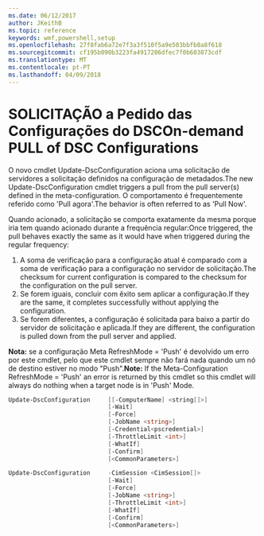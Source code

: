 ```yaml
---
ms.date: 06/12/2017
author: JKeithB
ms.topic: reference
keywords: wmf,powershell,setup
ms.openlocfilehash: 27f8fab6a72e7f3a3f510f5a9e503bbfb8a8f618
ms.sourcegitcommit: cf195b090b3223fa4917206dfec7f0b603873cdf
ms.translationtype: MT
ms.contentlocale: pt-PT
ms.lasthandoff: 04/09/2018
---
```

# <a name="on-demand-pull-of-dsc-configurations"></a><span data-ttu-id="b02a5-102">SOLICITAÇÃO a Pedido das Configurações do DSC</span><span class="sxs-lookup"><span data-stu-id="b02a5-102">On-demand PULL of DSC Configurations</span></span>

<span data-ttu-id="b02a5-103">O novo cmdlet Update-DscConfiguration aciona uma solicitação de servidores a solicitação definidos na configuração de metadados.</span><span class="sxs-lookup"><span data-stu-id="b02a5-103">The new Update-DscConfiguration cmdlet triggers a pull from the pull server(s) defined in the meta-configuration.</span></span> <span data-ttu-id="b02a5-104">O comportamento é frequentemente referido como 'Pull agora'.</span><span class="sxs-lookup"><span data-stu-id="b02a5-104">The behavior is often referred to as 'Pull Now'.</span></span>


<span data-ttu-id="b02a5-105">Quando acionado, a solicitação se comporta exatamente da mesma porque iria tem quando acionado durante a frequência regular:</span><span class="sxs-lookup"><span data-stu-id="b02a5-105">Once triggered, the pull behaves exactly the same as it would have when triggered during the regular frequency:</span></span>

1. <span data-ttu-id="b02a5-106">A soma de verificação para a configuração atual é comparado com a soma de verificação para a configuração no servidor de solicitação.</span><span class="sxs-lookup"><span data-stu-id="b02a5-106">The checksum for current configuration is compared to the checksum for the configuration on the pull server.</span></span>
2. <span data-ttu-id="b02a5-107">Se forem iguais, concluir com êxito sem aplicar a configuração.</span><span class="sxs-lookup"><span data-stu-id="b02a5-107">If they are the same, it completes successfully without applying the configuration.</span></span>
3. <span data-ttu-id="b02a5-108">Se forem diferentes, a configuração é solicitada para baixo a partir do servidor de solicitação e aplicada.</span><span class="sxs-lookup"><span data-stu-id="b02a5-108">If they are different, the configuration is pulled down from the pull server and applied.</span></span>

<span data-ttu-id="b02a5-109">**Nota:** se a configuração Meta RefreshMode = 'Push' é devolvido um erro por este cmdlet, pelo que este cmdlet sempre não fará nada quando um nó de destino estiver no modo "Push".</span><span class="sxs-lookup"><span data-stu-id="b02a5-109">**Note:** If the Meta-Configuration RefreshMode = 'Push' an error is returned by this cmdlet so this cmdlet will always do nothing when a target node is in 'Push' Mode.</span></span>

```powershell
Update-DscConfiguration     [[-ComputerName] <string[]>]
                            [-Wait]
                            [-Force]
                            [-JobName <string>]
                            [-Credential<pscredential>]
                            [-ThrottleLimit <int>]
                            [-WhatIf]
                            [-Confirm]
                            [<CommonParameters>]

Update-DscConfiguration     -CimSession <CimSession[]>
                            [-Wait]
                            [-Force]
                            [-JobName <string>]
                            [-ThrottleLimit <int>]
                            [-WhatIf]
                            [-Confirm]
                            [<CommonParameters>]
```